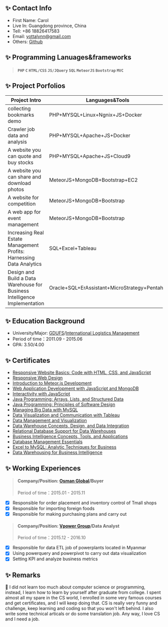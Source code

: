 ## :sparkles: Contact Info
- First Name: Carol
- Live In: Guangdong province, China
- Tell: +86 18826417583
- Email: yottalynn@gmail.com
- Others: [Github](https://github.com/Carol1992)

## :sparkles: Programming Lanuages&frameworks
> ####  `PHP` `C` `HTML/CSS` `JS/JQuery` `SQL` `MeteorJS` `Bootstrap` `MVC`

## :sparkles: Project Porfolios
Project Intro | Languages&Tools | Code&Documents
------------ | ------------- | -------------
collecting bookmarks demo | PHP+MYSQL+Linux+Ngnix+JS+Docker | [Shopping Cart](https://github.com/Carol1992/PersonalInfo/tree/master/php_BookMarks)
Crawler job data and analysis | PHP+MYSQL+Apache+JS+Docker | [PHP crawler](https://github.com/Carol1992/PersonalInfo/tree/master/PHP_Crawler)
A website you can quote and buy stocks | PHP+MYSQL+Apache+JS+Cloud9 | [CS50 Finance](https://github.com/Carol1992/PersonalInfo/tree/master/CS50_Finance)
A website you can share and download photos | MeteorJS+MongoDB+Bootstrap+EC2 | [Photos Blog](https://github.com/Carol1992/PersonalInfo/tree/master/Photos_Share)
A website for competition | MeteorJS+MongoDB+Bootstrap | [Angels-and-Love](https://github.com/Carol1992/PersonalInfo/tree/master/Angels_and_Love)
A web app for event management | MeteorJS+MongoDB+Bootstrap | [Events Manager](https://github.com/Carol1992/PersonalInfo/tree/master/Events_Manager)
Increasing Real Estate Management Profits: Harnessing Data Analytics | SQL+Excel+Tableau | [Presentation](https://github.com/Carol1992/PersonalInfo/tree/master/Data_Analysis)
Design and Build a Data Warehouse for Business Intelligence Implementation | Oracle+SQL+ErAssistant+MicroStrategy+Pentaho | [Presentation](https://github.com/Carol1992/PersonalInfo/tree/master/DataWarehouse_Design)

## :sparkles: Education Background
* University/Major: [GDUFS](http://www.gdufs.edu.cn/)/[International Logistics Management](http://bs.gdufs.edu.cn/)
* Period of time：2011.09 - 2015.06
* GPA: 3.50/4.00

## :sparkles: Certificates
- [Responsive Website Basics: Code with HTML, CSS, and JavaScript](https://www.coursera.org/account/accomplishments/certificate/CGK4QSSMQYUS)
- [Responsive Web Design](https://www.coursera.org/account/accomplishments/certificate/LRLNHQEBCZFP)
- [Introduction to Meteor.js Development](https://www.coursera.org/account/accomplishments/certificate/J23QPU9H6772)
- [Web Application Development with JavaScript and MongoDB](https://www.coursera.org/account/accomplishments/certificate/LSKD6YHVF35V)
- [Interactivity with JavaScript](https://www.coursera.org/account/accomplishments/certificate/JMJUTXXU2NCB)
- [Java Programming: Arrays, Lists, and Structured Data](https://www.coursera.org/account/accomplishments/certificate/5MGEHADQLJ7X)
- [Java Programming: Principles of Software Design](https://www.coursera.org/account/accomplishments/certificate/CGDCLPDCJ365)
- [Managing Big Data with MySQL](https://www.coursera.org/account/accomplishments/certificate/E9S66KGJEDBB)
- [Data Visualization and Communication with Tableau](https://www.coursera.org/account/accomplishments/certificate/7QDJZWWHHW9K)
- [Data Management and Visualization](https://www.coursera.org/account/accomplishments/certificate/9V3VXKD399R8)
- [Data Warehouse Concepts, Design, and Data Integration](https://www.coursera.org/account/accomplishments/certificate/3GAMBUFABL8H)
- [Relational Database Support for Data Warehouses](https://www.coursera.org/account/accomplishments/certificate/VS2PY2TAAR82)
- [Business Intelligence Concepts, Tools, and Applications](https://www.coursera.org/account/accomplishments/certificate/XZ85YVWCC6MH)
- [Database Management Essentials](https://www.coursera.org/account/accomplishments/certificate/C33ZQZTLXVB8)
- [Excel to MySQL: Analytic Techniques for Business](https://www.coursera.org/account/accomplishments/specialization/V46E6AE5W8BK)
- [Data Warehousing for Business Intelligence](https://www.coursera.org/account/accomplishments/specialization/CQ948DMD9MUC)

## :sparkles: Working Experiences
> #### Company/Position: [Osman Global](http://www.osman-global.com/)/Buyer
> Period of time：2015.01 - 2015.11
- [x] Responsible for order placement and inventory control of Tmall shops
- [x] Responsible for importing foreign foods 
- [x] Responsible for making purchasing plans and carry out

> #### Company/Position: [Vpower Group](http://vpower.com/)/Data Analyst
> Period of time：2015.12 - 2016.10
- [x] Responsible for data ETL job of powerplants located in Myanmar 
- [x] Using powerquery and powerpivot to carry out data visualization
- [x] Setting KPI and analyze business metrics

## :sparkles: Remarks
:punch: I did not learn too much about computer science or programming, instead, I learn how to learn by yourself after graduate from college.
I spent almost all my spare in the CS world, I enrolled in some very famous courses and get certificates, and I will keep doing that. CS is
really very funny and challenge, keep learning and coding so that you won't left behind. I also write some technical articals or do some 
translation job. Any way, I love CS and I need a job.
